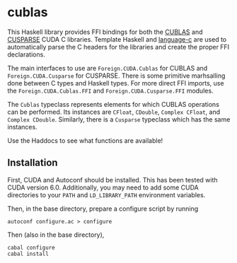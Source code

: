 cublas
======

This Haskell library provides FFI bindings for both the
[CUBLAS](https://developer.nvidia.com/cuBLAS) and
[CUSPARSE](https://developer.nvidia.com/cuSPARSE)
CUDA C libraries. Template Haskell and
[language-c](http://hackage.haskell.org/package/language-c) are used to 
automatically parse the C headers for the libraries and create the 
proper FFI declarations.

The main interfaces to use are `Foreign.CUDA.Cublas` for CUBLAS and
`Foreign.CUDA.Cusparse` for CUSPARSE. There is some primitive marhsalling
done between C types and Haskell types. For more direct FFI imports, use
the `Foreign.CUDA.Cublas.FFI` and `Foreign.CUDA.Cusparse.FFI` modules.

The `Cublas` typeclass represents elements for which CUBLAS operations can
be performed. Its instances are `CFloat`, `CDouble`, `Complex CFloat`, and
`Complex CDouble`. Similarly, there is a `Cusparse` typeclass which has
the same instances.

Use the Haddocs to see what functions are available!


Installation
------------

First, CUDA and Autoconf should be installed. This has been tested with
CUDA version 6.0. Additionally, you may need
to add some CUDA directories to your `PATH` and `LD_LIBRARY_PATH`
environment variables.

Then, in the base directory, prepare a configure script by running
```shell
autoconf configure.ac > configure
```

Then (also in the base directory),
```shell
cabal configure
cabal install
```

